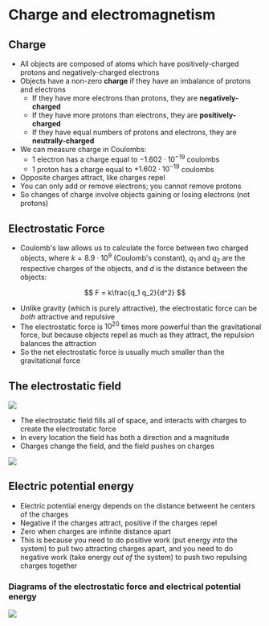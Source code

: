 # Charge and electromagnetism

## Charge

* All objects are composed of atoms which have positively-charged protons and negatively-charged electrons
* Objects have a non-zero **charge** if they have an imbalance of protons and electrons
	* If they have more electrons than protons, they are **negatively-charged**
	* If they have more protons than electrons, they are **positively-charged**
	* If they have equal numbers of protons and electrons, they are **neutrally-charged**
* We can measure charge in Coulombs:
	* 1 electron has a charge equal to $-1.602 \cdot 10^{−19}$ coulombs
	* 1 proton has a charge equal to $+1.602 \cdot 10^{−19}$ coulombs
* Opposite charges attract, like charges repel
* You can only add or remove electrons; you cannot remove protons
* So changes of charge involve objects gaining or losing electrons (not protons)

## Electrostatic Force

* Coulomb's law allows us to calculate the force between two charged objects, where $k = 8.9 \cdot 10^9$ (Coulomb's constant), $q_1$ and $q_2$ are the respective charges of the objects, and $d$ is the distance between the objects:

$$
F = k\frac{q_1 q_2}{d^2}
$$

* Unlike gravity (which is purely attractive), the electrostatic force can be _both_ attractive and repulsive
* The electrostatic force is $10^{20}$ times more powerful than the gravitational force, but because objects repel as much as they attract, the repulsion balances the attraction
* So the net electrostatic force is usually much smaller than the gravitational force

## The electrostatic field

![](https://raw.githubusercontent.com/tomduck/electrostatics/master/images/dipole-vectors.png)

- The electrostatic field fills all of space, and interacts with charges to create the electrostatic force
- In every location the field has both a direction and a magnitude
- Charges change the field, and the field pushes on charges

![](https://i.stack.imgur.com/EUhea.png)

## Electric potential energy

* Electric potential energy depends on the distance betweent he centers of the charges
* Negative if the charges attract, positive if the charges repel
* Zero when charges are infinite distance apart
* This is because you need to do positive work (put energy _into_ the system) to pull two attracting charges apart, and you need to do negative work (take energy _out of_ the system) to push two repulsing charges together

### Diagrams of the electrostatic force and electrical potential energy

![](http://ffden-2.phys.uaf.edu/212_fall2003.web.dir/don_bahls/images/force_img.jpg)